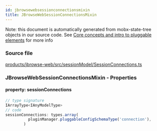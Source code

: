```yaml
---
id: jbrowsewebsessionconnectionsmixin
title: JBrowseWebSessionConnectionsMixin
---
```


Note: this document is automatically generated from mobx-state-tree objects in
our source code. See
[Core concepts and intro to pluggable elements](/docs/developer_guide/) for more
info

### Source file

[products/jbrowse-web/src/sessionModel/SessionConnections.ts](https://github.com/GMOD/jbrowse-components/blob/main/products/jbrowse-web/src/sessionModel/SessionConnections.ts)

### JBrowseWebSessionConnectionsMixin - Properties

#### property: sessionConnections

```js
// type signature
IArrayType<IAnyModelType>
// code
sessionConnections: types.array(
          pluginManager.pluggableConfigSchemaType('connection'),
        )
```
